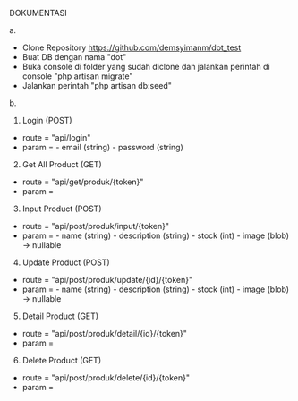 DOKUMENTASI 

a. 
- Clone Repository https://github.com/demsyimanm/dot_test
- Buat DB dengan nama "dot"
- Buka console di folder yang sudah diclone dan jalankan perintah di console "php artisan migrate"
- Jalankan perintah "php artisan db:seed"

b. 
1. Login (POST)
  - route = "api/login" 
  - param = - email (string) 
            - password (string)

2. Get All Product (GET)
  - route = "api/get/produk/{token}" 
  - param = 
  
3. Input Product (POST)
  - route = "api/post/produk/input/{token}" 
  - param = - name (string) 
            - description (string)
            - stock (int)
            - image (blob) -> nullable
            
4. Update Product (POST)
  - route = "api/post/produk/update/{id}/{token}" 
  - param = - name (string) 
            - description (string)
            - stock (int)
            - image (blob) -> nullable
            
5. Detail Product (GET)
  - route = "api/post/produk/detail/{id}/{token}" 
  - param = 
  
6. Delete Product (GET)
  - route = "api/post/produk/delete/{id}/{token}" 
  - param = 
